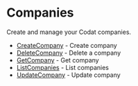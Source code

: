 # Companies

Create and manage your Codat companies.


* [CreateCompany](createcompany.md) - Create company
* [DeleteCompany](deletecompany.md) - Delete a company
* [GetCompany](getcompany.md) - Get company
* [ListCompanies](listcompanies.md) - List companies
* [UpdateCompany](updatecompany.md) - Update company
